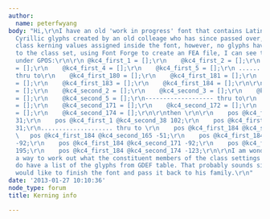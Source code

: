 ```yaml
---
author:
  name: peterfwyang
body: "Hi,\r\nI have an old 'work in progress' font that contains Latin, Greek and
  Cyrillic glyphs created by an old colleage who has since passed over, and it has
  class kerning values assigned inside the font, however, no glyphs have been assigned
  to the class set, using Font Forge to create an FEA file, I can see the following
  under GPOS:\r\n\r\n @kc4_first_1 = [];\r\n    @kc4_first_2 = [];\r\n    @kc4_first_3
  = [];\r\n    @kc4_first_4 = [];\r\n    @kc4_first_5 = [];\r\n .................
  thru to\r\n    @kc4_first_180 = [];\r\n    @kc4_first_181 = [];\r\n    @kc4_first_182
  = [];\r\n    @kc4_first_183 = [];\r\n    @kc4_first_184 = [];\r\n\r\n@kc4_second_1
  = [];\r\n    @kc4_second_2 = [];\r\n    @kc4_second_3 = [];\r\n    @kc4_second_4
  = [];\r\n    @kc4_second_5 = [];\r\n------------------- thru to\r\n    @kc4_second_170
  = [];\r\n    @kc4_second_171 = [];\r\n    @kc4_second_172 = [];\r\n    @kc4_second_173
  = [];\r\n    @kc4_second_174 = [];\r\n\r\nthen \r\n\r\n    pos @kc4_first_1 @kc4_second_34
  31;\r\n    pos @kc4_first_1 @kc4_second_38 102;\r\n    pos @kc4_first_1 @kc4_second_97
  31;\r\n.................... thru to \r\n    pos @kc4_first_184 @kc4_second_164 -41;\r\n
  \   pos @kc4_first_184 @kc4_second_165 -51;\r\n    pos @kc4_first_184 @kc4_second_168
  -92;\r\n    pos @kc4_first_184 @kc4_second_171 -92;\r\n    pos @kc4_first_184 @kc4_second_172
  195;\r\n    pos @kc4_first_184 @kc4_second_174 -123;\r\n\r\nI am wondering, is there
  a way to work out what the constituent members of the class settings would be? I
  do have a list of the glyphs from GDEF table. That probably sounds silly, but I
  would like to finish the font and pass it back to his family.\r\n"
date: '2013-01-27 10:10:36'
node_type: forum
title: Kerning info

---
```

